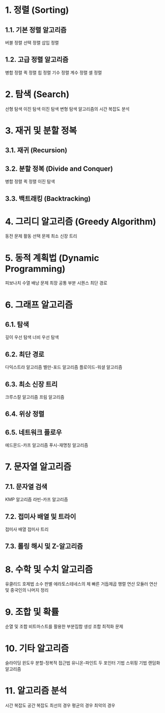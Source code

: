 # 1. 정렬 (Sorting)
## 1.1. 기본 정렬 알고리즘
버블 정렬
선택 정렬
삽입 정렬
## 1.2. 고급 정렬 알고리즘
병합 정렬
퀵 정렬
힙 정렬
기수 정렬
계수 정렬
셸 정렬
# 2. 탐색 (Search)
선형 탐색
이진 탐색
이진 탐색 변형
탐색 알고리즘의 시간 복잡도 분석
# 3. 재귀 및 분할 정복 
## 3.1. 재귀 (Recursion)
## 3.2. 분할 정복 (Divide and Conquer)
병합 정렬
퀵 정렬
이진 탐색
## 3.3. 백트래킹 (Backtracking)
# 4. 그리디 알고리즘 (Greedy Algorithm)
동전 문제
활동 선택 문제
최소 신장 트리
# 5. 동적 계획법 (Dynamic Programming)
피보나치 수열
배낭 문제
최장 공통 부분 시퀀스
최단 경로
# 6. 그래프 알고리즘
## 6.1. 탐색
깊이 우선 탐색
너비 우선 탐색
## 6.2. 최단 경로
다익스트라 알고리즘
벨만-포드 알고리즘
플로이드-워셜 알고리즘
## 6.3. 최소 신장 트리
크루스칼 알고리즘
프림 알고리즘
## 6.4. 위상 정렬
## 6.5. 네트워크 플로우
에드몬드-카프 알고리즘
푸시-재명칭 알고리즘
# 7. 문자열 알고리즘
## 7.1. 문자열 검색
KMP 알고리즘
라빈-카프 알고리즘
## 7.2. 접미사 배열 및 트라이
접미사 배열
접미사 트리
## 7.3. 롤링 해시 및 Z-알고리즘
# 8. 수학 및 수치 알고리즘
유클리드 호제법
소수 판별
에라토스테네스의 체
빠른 거듭제곱
행렬 연산
모듈러 연산 및 중국인의 나머지 정리
# 9. 조합 및 확률
순열 및 조합
비트마스트를 활용한 부분집합 생성
조합 최적화 문제
# 10. 기타 알고리즘
슬라이딩 윈도우
분할-정복적 접근법
유니온-파인트
두 포인터 기법
스위핑 기법
랜덤화 알고리즘
# 11. 알고리즘 분석
시간 복잡도
공간 복잡도
최선의 경우
평균의 경우
최악의 경우
